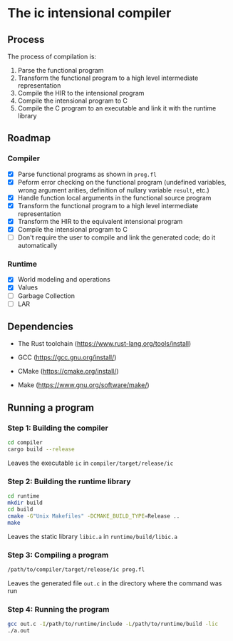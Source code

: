 # The ic intensional compiler

## Process

The process of compilation is:

1. Parse the functional program
2. Transform the functional program to a high level intermediate representation
3. Compile the HIR to the intensional program
4. Compile the intensional program to C
5. Compile the C program to an executable and link it with the runtime library

## Roadmap

### Compiler

- [X] Parse functional programs as shown in `prog.fl`
- [X] Peform error checking on the functional program (undefined variables, wrong argument arities, definition of nullary variable `result`, etc.)
- [X] Handle function local arguments in the functional source program
- [X] Transform the functional program to a high level intermediate representation
- [X] Transform the HIR to the equivalent intensional program
- [X] Compile the intensional program to C
- [ ] Don't require the user to compile and link the generated code; do it automatically

### Runtime

- [X] World modeling and operations
- [X] Values
- [ ] Garbage Collection
- [ ] LAR

## Dependencies

- The Rust toolchain (<https://www.rust-lang.org/tools/install>)

- GCC (<https://gcc.gnu.org/install/>)

- CMake (<https://cmake.org/install/>)

- Make (<https://www.gnu.org/software/make/>)

## Running a program

### Step 1: Building the compiler

```bash
cd compiler
cargo build --release
```

Leaves the executable `ic` in `compiler/target/release/ic`

### Step 2: Building the runtime library

```bash
cd runtime
mkdir build
cd build
cmake -G"Unix Makefiles" -DCMAKE_BUILD_TYPE=Release ..
make
```

Leaves the static library `libic.a` in `runtime/build/libic.a`

### Step 3: Compiling a program

```bash
/path/to/compiler/target/release/ic prog.fl
```

Leaves the generated file `out.c` in the directory where the command was run

### Step 4: Running the program

```bash
gcc out.c -I/path/to/runtime/include -L/path/to/runtime/build -lic
./a.out
```
